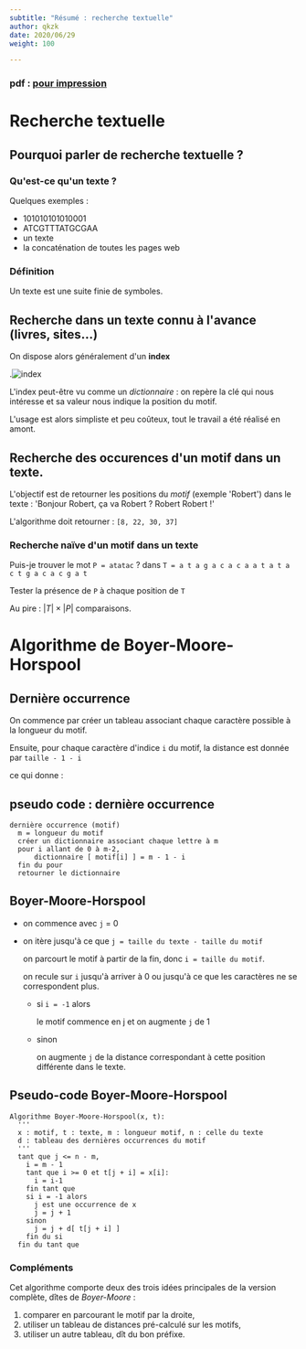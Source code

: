 ```yaml
---
subtitle: "Résumé : recherche textuelle"
author: qkzk
date: 2020/06/29
weight: 100

---
```


### pdf : [pour impression](/uploads/docnsitale/algo/recherche_textuelle/resume.pdf)

# Recherche textuelle

## Pourquoi parler de recherche textuelle ?

### Qu'est-ce qu'un texte ?

Quelques exemples :

* 101010101010001
* ATCGTTTATGCGAA
* un texte
* la concaténation de toutes les pages web

### Définition

Un texte est une suite finie de symboles.

## Recherche dans un texte connu à l'avance (livres, sites...)

On dispose alors généralement d'un **index**

.![index](./img/un_index.jpg)

L'index peut-être vu comme un _dictionnaire_ : on repère la clé qui nous intéresse
et sa valeur nous indique la position du motif.

L'usage est alors simpliste et peu coûteux, tout le travail a été réalisé en amont.


## Recherche des occurences d'un motif dans un texte.


L'objectif est de retourner les positions du _motif_ (exemple 'Robert') dans 
le texte : 'Bonjour Robert, ça va Robert ? Robert Robert !'

L'algorithme doit retourner : `[8, 22, 30, 37]`

### Recherche naïve d'un motif dans un texte



Puis-je trouver le mot `P = atatac` ? dans `T = a t a g a c a c a a t a t a c t g a c a c g a t`

Tester la présence de `P` à chaque position de `T`

Au pire : $|T|\times |P|$ comparaisons.

# Algorithme de Boyer-Moore-Horspool

## Dernière occurrence

On commence par créer un tableau associant chaque caractère possible à la
longueur du motif.

Ensuite, pour chaque caractère d'indice `i` du motif,
la distance est donnée par `taille - 1 - i`

ce qui donne :

## pseudo code : dernière occurrence

```
dernière occurrence (motif)
  m = longueur du motif
  créer un dictionnaire associant chaque lettre à m
  pour i allant de 0 à m-2,
      dictionnaire [ motif[i] ] = m - 1 - i
  fin du pour
  retourner le dictionnaire
```

## Boyer-Moore-Horspool

* on commence avec `j` = 0

* on itère jusqu'à ce que `j = taille du texte - taille du motif`

  on parcourt le motif à partir de la fin, donc `i = taille du motif`.

  on recule sur `i` jusqu'à arriver à 0 ou jusqu'à ce que les caractères ne
  se correspondent plus.

  * si `i = -1` alors

    le motif commence en j et on augmente `j` de 1

  * sinon 

    on augmente `j` de la distance correspondant à cette position différente
    dans le texte.

## Pseudo-code Boyer-Moore-Horspool

```
Algorithme Boyer-Moore-Horspool(x, t):
  '''
  x : motif, t : texte, m : longueur motif, n : celle du texte
  d : tableau des dernières occurrences du motif
  '''
  tant que j <= n - m,
    i = m - 1
    tant que i >= 0 et t[j + i] = x[i]:
      i = i-1
    fin tant que
    si i = -1 alors
      j est une occurrence de x
      j = j + 1
    sinon
      j = j + d[ t[j + i] ]
    fin du si
  fin du tant que
```

### Compléments

Cet algorithme comporte deux des trois idées principales de la version
complète, dîtes de _Boyer-Moore_ :

1. comparer en parcourant le motif par la droite,
2. utiliser un tableau de distances pré-calculé sur les motifs,
3. utiliser un autre tableau, dît du bon préfixe.
